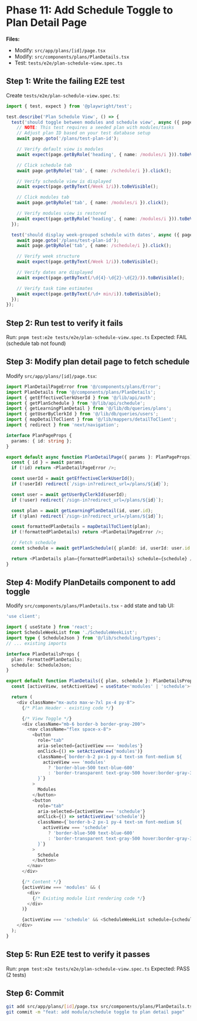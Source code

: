 # Phase 11: Add Schedule Toggle to Plan Detail Page

**Files:**

- Modify: `src/app/plans/[id]/page.tsx`
- Modify: `src/components/plans/PlanDetails.tsx`
- Test: `tests/e2e/plan-schedule-view.spec.ts`

## Step 1: Write the failing E2E test

Create `tests/e2e/plan-schedule-view.spec.ts`:

```typescript
import { test, expect } from '@playwright/test';

test.describe('Plan Schedule View', () => {
  test('should toggle between modules and schedule view', async ({ page }) => {
    // NOTE: This test requires a seeded plan with modules/tasks
    // Adjust plan ID based on your test database setup
    await page.goto('/plans/test-plan-id');

    // Verify default view is modules
    await expect(page.getByRole('heading', { name: /modules/i })).toBeVisible();

    // Click schedule tab
    await page.getByRole('tab', { name: /schedule/i }).click();

    // Verify schedule view is displayed
    await expect(page.getByText(/Week 1/i)).toBeVisible();

    // Click modules tab
    await page.getByRole('tab', { name: /modules/i }).click();

    // Verify modules view is restored
    await expect(page.getByRole('heading', { name: /modules/i })).toBeVisible();
  });

  test('should display week-grouped schedule with dates', async ({ page }) => {
    await page.goto('/plans/test-plan-id');
    await page.getByRole('tab', { name: /schedule/i }).click();

    // Verify week structure
    await expect(page.getByText(/Week 1/i)).toBeVisible();

    // Verify dates are displayed
    await expect(page.getByText(/\d{4}-\d{2}-\d{2}/)).toBeVisible();

    // Verify task time estimates
    await expect(page.getByText(/\d+ min/i)).toBeVisible();
  });
});
```

## Step 2: Run test to verify it fails

Run: `pnpm test:e2e tests/e2e/plan-schedule-view.spec.ts`
Expected: FAIL (schedule tab not found)

## Step 3: Modify plan detail page to fetch schedule

Modify `src/app/plans/[id]/page.tsx`:

```typescript
import PlanDetailPageError from '@/components/plans/Error';
import PlanDetails from '@/components/plans/PlanDetails';
import { getEffectiveClerkUserId } from '@/lib/api/auth';
import { getPlanSchedule } from '@/lib/api/schedule';
import { getLearningPlanDetail } from '@/lib/db/queries/plans';
import { getUserByClerkId } from '@/lib/db/queries/users';
import { mapDetailToClient } from '@/lib/mappers/detailToClient';
import { redirect } from 'next/navigation';

interface PlanPageProps {
  params: { id: string };
}

export default async function PlanDetailPage({ params }: PlanPageProps) {
  const { id } = await params;
  if (!id) return <PlanDetailPageError />;

  const userId = await getEffectiveClerkUserId();
  if (!userId) redirect(`/sign-in?redirect_url=/plans/${id}`);

  const user = await getUserByClerkId(userId);
  if (!user) redirect(`/sign-in?redirect_url=/plans/${id}`);

  const plan = await getLearningPlanDetail(id, user.id);
  if (!plan) redirect(`/sign-in?redirect_url=/plans/${id}`);

  const formattedPlanDetails = mapDetailToClient(plan);
  if (!formattedPlanDetails) return <PlanDetailPageError />;

  // Fetch schedule
  const schedule = await getPlanSchedule({ planId: id, userId: user.id });

  return <PlanDetails plan={formattedPlanDetails} schedule={schedule} />;
}
```

## Step 4: Modify PlanDetails component to add toggle

Modify `src/components/plans/PlanDetails.tsx` - add state and tab UI:

```typescript
'use client';

import { useState } from 'react';
import ScheduleWeekList from './ScheduleWeekList';
import type { ScheduleJson } from '@/lib/scheduling/types';
// ... existing imports

interface PlanDetailsProps {
  plan: FormattedPlanDetails;
  schedule: ScheduleJson;
}

export default function PlanDetails({ plan, schedule }: PlanDetailsProps) {
  const [activeView, setActiveView] = useState<'modules' | 'schedule'>('modules');

  return (
    <div className="mx-auto max-w-7xl px-4 py-8">
      {/* Plan Header - existing code */}

      {/* View Toggle */}
      <div className="mb-6 border-b border-gray-200">
        <nav className="flex space-x-8">
          <button
            role="tab"
            aria-selected={activeView === 'modules'}
            onClick={() => setActiveView('modules')}
            className={`border-b-2 px-1 py-4 text-sm font-medium ${
              activeView === 'modules'
                ? 'border-blue-500 text-blue-600'
                : 'border-transparent text-gray-500 hover:border-gray-300 hover:text-gray-700'
            }`}
          >
            Modules
          </button>
          <button
            role="tab"
            aria-selected={activeView === 'schedule'}
            onClick={() => setActiveView('schedule')}
            className={`border-b-2 px-1 py-4 text-sm font-medium ${
              activeView === 'schedule'
                ? 'border-blue-500 text-blue-600'
                : 'border-transparent text-gray-500 hover:border-gray-300 hover:text-gray-700'
            }`}
          >
            Schedule
          </button>
        </nav>
      </div>

      {/* Content */}
      {activeView === 'modules' && (
        <div>
          {/* Existing module list rendering code */}
        </div>
      )}

      {activeView === 'schedule' && <ScheduleWeekList schedule={schedule} />}
    </div>
  );
}
```

## Step 5: Run E2E test to verify it passes

Run: `pnpm test:e2e tests/e2e/plan-schedule-view.spec.ts`
Expected: PASS (2 tests)

## Step 6: Commit

```bash
git add src/app/plans/[id]/page.tsx src/components/plans/PlanDetails.tsx tests/e2e/plan-schedule-view.spec.ts
git commit -m "feat: add module/schedule toggle to plan detail page"
```
